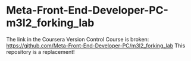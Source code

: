 # Meta-Front-End-Developer-PC-m3l2_forking_lab
The link in the Coursera Version Control Course is broken: https://github.com/Meta-Front-End-Developer-PC/m3l2_forking_lab
This repository is a replacement!
